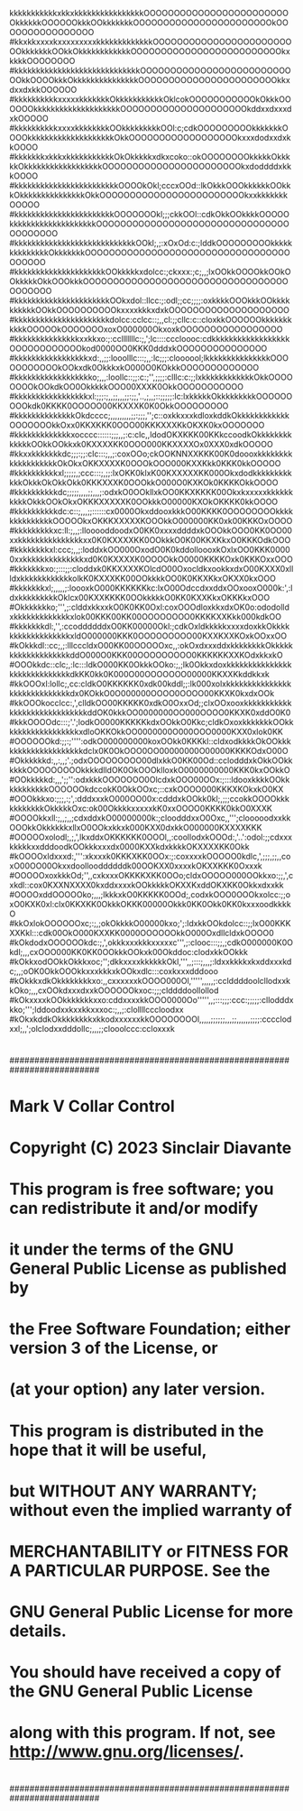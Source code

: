 kkkkkkkkkkkxkkxkkkkkkkkkkkkkkkkOOOOOOOOOOOOOOOOOOOOOOOOOkkkkkkOOOOOOkkkOOkkkkkkkOOOOOOOOOOOOOOOOOOOOOOOkOOOOOOOOOOOOOOOO
#kkxkkxxxxkxxxxxxxxxkkkkkkkkkkkkkOOOOOOOOOOOOOOOOOOOOOOOOOkkkkkkkOOkkOkkkkkkkkkkkkOOOOOOOOOOOOOOOOOOOOOOOOOkxkkkkOOOOOOOO
#kkkkkkkkkkkkkkkkkkkkkkkkkkkkkOOOOOOOOOOOOOOOOOOOOOOOOOOOkkOOOOkkkOkkkkkkkkkkkkkkkOOOOOOOOOOOOOOOOOOOOOOOkkxdxxdxkkOOOOOO
#kkkkkkkkkkxxxxxkkkkkkkOkkkkkkkkkkkOklcokOOOOOOOOOOOkOkkkOOOOOOkkkkkkkkkkkkkkkkkkkkOOOOOOOOOOOOOOOOOOOOOkddxxdxxxdxkOOOOO
#kkkkkkkkkkxxxxkkkkkkkkOOkkkkkkkkkOOl:c;cdkOOOOOOOOOkkkkkkkOOOOkkkkkkkkkkkkkkkkkkkkOkkOOOOOOOOOOOOOOOOOOkxxxdodxxdxkkOOOO
#kkkkkkkxkkkxkkkkkkkkkkkOkOkkkkkxdkxcoko::okOOOOOOOOkkkkkOkkkkkOkkkkkkkkkkkkkkkkkkOOOOOOOOOOOOOOOOOOOOOOOkxdoddddxkkkOOOO
#kkkkkkkkkkkkkkkkkkkkkkkkOOOOkOkl;cccxOOd::lkOkkkOOOkkkkkkOOkkkOkkkkkkkkkkkkkkkOkkOOOOOOOOOOOOOOOOOOOOOOOOkxxkkkkkkkOOOOO
#kkkkkkkkkkkkkkkkkkkkkkkOOOOOOOkl;;;ckkOOl::cdkOkkOOkkkkOOOOOkkkkkkkkkkkkkkkkkkkkOOOOOOOOOOOOOOOOOOOOOOOOOOOOOOOOOOOOOOOO
#kkkkkkkkkkkkkkkkkkkkkkkkkkkkOOkl;,;:xOxOd:c:;lddkOOOOOOOOOkkkkkkkkkkkkkkOkkkkkkkOOOOOOOOOOOOOOOOOOOOOOOOOOOOOOOOOOOOOOOO
#kkkkkkkkkkkkkkkkkkkkkOOkkkkkxdolcc:;ckxxx:;c;,,;lxOOkkOOOOkkOOkOOkkkkkOkkOOOkkkOOOOOOOOOOOOOOOOOOOOOOOOOOOOOOOOOOOOOOOOO
#kkkkkkkkkkkkkkkkkkkkkkOOkxdol::llcc:;:odl;;cc;;;;:oxkkkkOOOkkkOOkkkkkkkkkkOOkkOOOOOOOOOOkxxxxkkkxdxkOOOOOOOOOOOOOOOOOOOO
#kkkkkkkkkkkkkkkkkkkkkkdolcc:cclcc::;,,cl:;;cllc:c::cloxkkOOOOOOkkkkkkkkkkkOOOOOkOOOOOOOxoxO000000OkxoxkOOOOOOOOOOOOOOOOO
#kkkkkkkkkkkkkkkxxkkxo:;:cclllllllc:;,';lc::::cccloooc:cdkkkkkkkkkkkkkkkkkkOOOOOOOOOOOOkod0000OO0KKK0dddxkOOOOOOOOOOOOOOO
#kkkkkkkkkkkkkkkkkxd:,,;;:looolllc:::;,,:lc;;;:cloooool;lkkkkkkkkkkkkkkkOOOOOOOOOOOkOOkxdk0OkkkxkO000O0KOkkkOOOOOOOOOOOOO
#kkkkkkkkkkkkkkkkkko;,,,:loollc::;;:c:;'',;;;;:clllc:c:;;lxkkkkkkkkkkkkOkkOOOOOOOOkOOkdkOO0OkkkkkOOO00XXXK0OkkOOOOOOOOOOO
#kkkkkkkkkkkkkkkkkxl:;;;:;,,;;,,,;;:;;,'..,;,,;::;;;;;:lc:lxkkkkkOkkkkkkkkkOOOOOOOOOkdk0KKKK0OOOOO00KKXXXK0K0OkkOOOOOOOOO
#kkkkkkkkkkkkkkOkdcccc;,,,,,,,,,;;:;;;,'';c::oxkkxxxkdloxkddkOkkkkkkkkkkkkOOOOOOOkkOxx0KKXKKK0OOO00KKKXXXKkOKXK0kxOOOOOOO
#kkkkkkkkkkkkkxocccc::::::;;;,,;:c:clc,,ldodOKXKKK00KKkccoodkOkkkkkkkkkkkkkOOkkOOkkxk0KXXXXKK0OOO000KKXXXXOx0XXX0xdkOOOOO
#kkxxkkkkkkkdc;;;:;;:clc:::;,,;:coxOOo;ckOOKNNXXKKK00K0doooxkkkkkkkkkkkkkkkkkkkOkOkxOKKXXXXK0OOOkOOO000KXXKkk0KKK0kkOOOOO
#kkkkkkkkkkxl;;;;;,;ccc:::;,;;:lxOKK0klxK00KXXXXXKK000OkxdodkkkkkkkkkkkkOkkkOkOkkOkk0KKKXXXK0OOOkkO000O0KXKOk0KKKKOkkOOOO
#kkkkkkkkkkdc;;;;;,,,,;;,,,;:odxkO0OOkllxkOO0KKXKKKK00OkxkxxxxxkkkkkkkkkkOkkkOOkOkxOKKKXXXXXK0OOkkkO00000KXOkOKKKK0kkOOOO
#kkkkkkkkkkdc:c::;,,,;;::::::cx0000OkxddooxkkkO00KKKK0OOOOOOOOkkkkkkkkkkkkkkOOOOOkxOKKKXXXXXKOOOkkO000000KK0xk00KKKOxOOOO
#kkkkkkkkkxc:ll:;,,;:llooooddoodxO0KK0xxxxddddxkOOOkkOOO0KK0OO00xxkkkkkkkkkkkkkkkxx0K0KXXXXKK0OOkkkO0K00KKXKkxO0KKKOdkOOO
#kkkkkkkkxl:ccc;,,;:loddxkOO000OxodO0K0kddolloooxkOxlxOO0KKK00000xxkkkkkkkkkkkkkkxd0K0KXXXXK0OOOOkkO0000KKKKOxk0KKKOxxOOO
#kkkkkkkxo:;:::;;:cloddxk0KKXXXXKOlcdO00OxocldkxookkxdxO00KXXX0xllldxkkkkkkkkkkkkolkK0KXXXKK00OOkkkkOO0K0KKXKkxOKXX0kxOOO
#kkkkkkkxl;,,,,,;:loooxkO000KKKKKKkc:lxO00OdccdxxddxOOxooxO000k:',:ldxkkkkkkkkkOklcx00KXXKKKK0OOkkkkkO0KK0KXXKkxOKKKkxOOO
#Okkkkkkko;''',;:clddxkkxxkO0K0KK0Oxl:coxOOOdloxkkxdxOK0o:ododolldxkkkkkkkkkkkkkxlok00KKK00KK00OOOOOOOO0KKKKXXKkk000kdkOO
#kkkkkkkdl:,'',:ccoddddddxO0KK00000Okl:;cdkOxldkkkkkxxxxdoxkkOkkkkkkkkkkkkkkkkkkxldO000000KKK0OOOOOOOOO00KXXKXXKOxkOOxxOO
#kOkkkdl::cc;,;:lllcccldxO00KK00OOOOOxc,,:okOxdxxxddxkkkkkkkkOkkkkkkkkkkkkkkkkkkkddO000O0KKK00OOOOOOOOO0KKKKKKXXKOdxkkxkO
#OOOkkdc::clc;,:lc:::ldkO000KK0OkkkOOko:;,;lk0OkkxdoxkkkkkkkkkkkkkkkkkkkkkkkkkkkkkdkKK0kk0K000O00OOOOOOO00000KKXXKkddkkxk
#kkOOOxl:lollc;,cc:cldkO0KKKKKK0xdk00kddl;;:lk000xolxkkkkkkkkkkkkkkkkkkkkkkkkkkkkkdx0KOkkO0O000000OOOO0OOOO00KKXK0kxdxOOk
#kkOOOkocclcc:,',clldkOO00KKKKK0xdkO0OxxOd;;clxOOxooxkkkkkkkkkkkkkkkkkkkkkkkkkkkkkddOK0kkkOO0000000OO000OOOO0KKXK0xddO0K0
#kkkOOOOdc:::;'.';lodkO0000KKKKKkdxOOkkO0Kkc;cldkOxoxkkkkkkkOOkkkkkkkkkkkkkkkkkkxdloOKKOkkOO0000000O000OOO0000KXX0xlok0KK
#OOOOOOkd:;;:;'''':odkO000000000koxOOkk0KKKkl::cldxodkkkkOkOOkkkkkkkkkkkkkkkkkkkkdclx0K0OkOOO0OO00000000O00000KKKKOdxO00O
#Okkkkkkd:,,:,,;'.;odxOOOOOOOOO00dlxkkO0KK00Od::cclodddxkOkkOOkkkkkkOOOOOOOOOkkkkdlldOK0OkOOOklloxkO0000000000KKK0kxOOkkO
#OOkkkkkd:,,,';;'':odxkkkOOOOOOO0OlcdxkOOO00OOx:;:::ldooxkkkkOOkkkkkkkkkkkOOOOOOkdccokK0OkkOOxc;::cxkOOOO000KKKXKOkxkO0KX
#OOOkkkxo:;;;,:;',:dddxxxkO000OO00x:cdddxkOOkk0kl;,;;;ccokkOOOOkkkkkkkkkkkOkkkkkOxc:ok00OkkkkxxxxxkK0xxOOOO0KKKK0kkO0XXXK
#OOOOkkxll:;,,;,,;cdxddxkO00000000k:;cloodddxxO0Oxc,,''';clooooodxxkkOOOkkOkkkkkkxllxO0OOkxkkxk000KXX0dxkkO000000KXXXXKKK
#OOOOOxolodl;,;,',lkxddxOKKKKKK0OOOl,,:coollodxkOOOd:,'..':odol:;;cdxxxkkkkkxxdddoodkOOkkkxxxdx0000KXXkdxkkkkOKXXXXKK0Okk
#kOOOOxldxxxd:,''':xkxxxk0KKKXKK0OOx:;:coxxxxkOOOOO0kdlc,',;;;,;;,,coxO00OO00Okxxdoollooddddddk00OOKXX0xxxxkOKXXKKK0Oxxxk
#OOOOOxoxkkkOd;'',,cxkxxxOKKKKXKK0OOo;cldxOOOOO000OOkkxo:;;,',cxkdl::cox0KXXNXXXX0kxddxxxxkOOkkkkkOKXXKxddOKXKK0Okkxdxxkk
#OOOOxddOOOOOko;,,,;lkkkxkO0KKKKK0OOd;,codxkOOO0OOOkxolcc:;;oxO0KXK0xl:clx0KKXKK0OkkkOKKK00000Okkk0KK0Okk0KK0kxxxoodkkkkO
#kkOxlokOOOOOOxc;:;,;okOkkkkO00000kxo;';:ldxkkOOkdolcc::;;lxO00KKKXXKkl:::cdk00OkO000KXXKK0000OOOOOOkkO000OxdllcldxkOOOO0
#kOkdodxOOOOOOkdc:;,',okkkxxxkkkxxxxxc''',;:clooc:::;;,;cdkO000000K0Okdl;,,,cxOOO000KK0KK0OOkkkOOkxk00Okddoc:clodxkkOOkkk
#kOkkxodOOkkOkkkxoc;'';dkkxxxxkkkkkkOkl,''',,;:::;,,,;:ldxxkkkkxkxddxxxkdc;,,;oOK0OkkOOOkkxxxkkkxkOOkxdlc:::coxkxxxdddooo
#kOkkkxdkOkkkkkkkkxo:,,cxxxxxxkOOOO000Ol,''''',,,,,;:cclddddoolcllodxxkkOko;,,,cxOOkdxxxdxxkOOOOOOkxoc:;;;clddddoollollod
#kOkxxxxkOOkkkkkkkxxo:cddxxxxkkOOO0000Oo''''',,;:::;;;:ccc:;;;;;:cllodddxkko;''';lddoodxxkxxkkxxxoc:;,,;:clollllcccloodxx
#kOkxkddkOkkkkkkkkxkkodxxxxxxkkOOOOOOOOl,,,,,;;;;;;,,,;;,,,,,,;;;;:cccclodxxl;,,';olclodxxdddollc;,,,;;clooolccc:ccloxxxk
#
##########################################################################
#  Mark V Collar Control                                                 #
#  Copyright (C) 2023 Sinclair Diavante                                  #
#                                                                        #
#  This program is free software; you can redistribute it and/or modify  #
#  it under the terms of the GNU General Public License as published by  #
#  the Free Software Foundation; either version 3 of the License, or     #
#  (at your option) any later version.                                   #
#                                                                        #
#  This program is distributed in the hope that it will be useful,       #
#  but WITHOUT ANY WARRANTY; without even the implied warranty of        #
#  MERCHANTABILITY or FITNESS FOR A PARTICULAR PURPOSE.  See the         #
#  GNU General Public License for more details.                          #
#                                                                        #
#  You should have received a copy of the GNU General Public License     #
#  along with this program.  If not, see <http://www.gnu.org/licenses/>. #
#                                                                        #
##########################################################################
#
